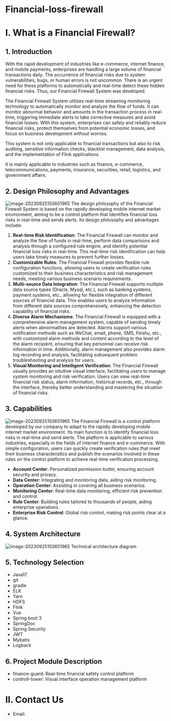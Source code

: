 # Financial-loss-firewall

# I. What is a Financial Firewall?

## 1. Introduction

With the rapid development of industries like e-commerce, internet finance, and mobile payments, enterprises are handling a large volume of financial transactions daily. The occurrence of financial risks due to system vulnerabilities, bugs, or human errors is not uncommon. There is an urgent need for these platforms to automatically and real-time detect these hidden financial risks. Thus, our Financial Firewall System was developed.

The Financial Firewall System utilizes real-time streaming monitoring technology to automatically monitor and analyze the flow of funds. It can monitor abnormal behavior and amounts in the transaction process in real-time, triggering immediate alerts to take corrective measures and avoid financial losses. With this system, enterprises can safely and reliably reduce financial risks, protect themselves from potential economic losses, and focus on business development without worries.

This system is not only applicable to financial transactions but also to risk auditing, sensitive information checks, blacklist management, data analysis, and the implementation of Flink applications.

It is mainly applicable to industries such as finance, e-commerce, telecommunications, payments, insurance, securities, retail, logistics, and government affairs.

## 2. Design Philosophy and Advantages
![image-20230925150651965](img/design.jpg)
The design philosophy of the Financial Firewall System is based on the rapidly developing mobile internet market environment, aiming to be a control platform that identifies financial loss risks in real-time and sends alerts. Its design philosophy and advantages include:

1. **Real-time Risk Identification**: The Financial Firewall can monitor and analyze the flow of funds in real-time, perform data comparisons and analysis through a configured rule engine, and identify potential financial loss risks in real-time. This real-time risk identification can help users take timely measures to prevent further losses.
2. **Customizable Rules**: The Financial Firewall provides flexible rule configuration functions, allowing users to create verification rules customized to their business characteristics and risk management needs, meeting various business scenario requirements.
3. **Multi-source Data Integration**: The Financial Firewall supports multiple data source types (Oracle, Mysql, etc.), such as banking systems, payment systems, etc., allowing for flexible integration of different sources of financial data. This enables users to analyze information from different data sources comprehensively, enhancing the detection capability of financial risks.
4. **Diverse Alarm Mechanisms**: The Financial Firewall is equipped with a comprehensive alarm management system, capable of sending timely alerts when abnormalities are detected. Alarms support various notification methods such as WeChat, email, phone, SMS, Feishu, etc., with customized alarm methods and content according to the level of the alarm recipient, ensuring that key personnel can receive risk information in time. Additionally, alarm management also provides alarm log recording and analysis, facilitating subsequent problem troubleshooting and analysis for users.
5. **Visual Monitoring and Intelligent Verification**: The Financial Firewall usually provides an intuitive visual interface, facilitating users to manage system monitoring and risk verification. Users can view real-time financial risk status, alarm information, historical records, etc., through the interface, thereby better understanding and mastering the situation of financial risks.

## 3. Capabilities
![image-20230925150651965](img/ability.jpg)
The Financial Firewall is a control platform developed by our company to adapt to the rapidly developing mobile internet market environment. Its main function is to identify financial loss risks in real-time and send alerts. The platform is applicable to various industries, especially in the fields of internet finance and e-commerce. With simple configuration, users can quickly create verification rules that meet their business characteristics and publish the scenarios involved in these rules on the control platform to achieve real-time verification processing.

- **Account Center**: Personalized permission butler, ensuring account security and privacy.
- **Data Center**: Integrating and monitoring data, aiding risk monitoring.
- **Operation Center**: Assisting in covering all business scenarios.
- **Monitoring Center**: Real-time data monitoring, efficient risk prevention and control.
- **Rule Center**: Building rules tailored to thousands of people, aiding enterprise operations.
- **Enterprise Risk Control**: Global risk control, making risk points clear at a glance.

## 4. System Architecture
![image-20230925150651965](img/arch.jpg)
Technical architecture diagram


## 5. Technology Selection

- Java17
- git
- gradle
- ELK
- Yarn
- HDFS
- Flink
- Vue
- Spring boot 3
- SpringDoc
- Spring Security
- JWT
- Mybatis
- Logback

## 6. Project Module Description

- finance-guard: Real-time financial safety control platform
- controll-tower: Visual interface operation management platform

# II. Contact Us

- Email:

